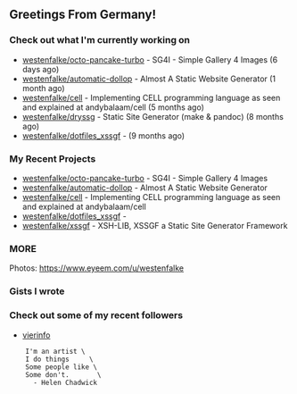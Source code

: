 ## Greetings From Germany!

### Check out what I'm currently working on

- [westenfalke/octo-pancake-turbo](https://github.com/westenfalke/octo-pancake-turbo) - SG4I - Simple Gallery 4 Images (6 days ago)
- [westenfalke/automatic-dollop](https://github.com/westenfalke/automatic-dollop) - Almost A Static Website Generator (1 month ago)
- [westenfalke/cell](https://github.com/westenfalke/cell) - Implementing CELL programming language as seen and explained at andybalaam/cell (5 months ago)
- [westenfalke/dryssg](https://github.com/westenfalke/dryssg) - Static Site Generator (make &amp; pandoc) (8 months ago)
- [westenfalke/dotfiles_xssgf](https://github.com/westenfalke/dotfiles_xssgf) -  (9 months ago)

### My Recent Projects

- [westenfalke/octo-pancake-turbo](https://github.com/westenfalke/octo-pancake-turbo) - SG4I - Simple Gallery 4 Images
- [westenfalke/automatic-dollop](https://github.com/westenfalke/automatic-dollop) - Almost A Static Website Generator
- [westenfalke/cell](https://github.com/westenfalke/cell) - Implementing CELL programming language as seen and explained at andybalaam/cell
- [westenfalke/dotfiles_xssgf](https://github.com/westenfalke/dotfiles_xssgf) - 
- [westenfalke/xssgf](https://github.com/westenfalke/xssgf) - XSH-LIB, XSSGF a Static Site Generator Framework

### MORE 
Photos: https://www.eyeem.com/u/westenfalke

### Gists I wrote


### Check out some of my recent followers

- [vierinfo](https://github.com/vierinfo)

```vim 
    I'm an artist \
    I do things     \
    Some people like \
    Some don't.       \
      - Helen Chadwick
```
